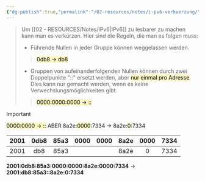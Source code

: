 ```yaml
---
{"dg-publish":true,"permalink":"/02-resources/notes/i-pv6-verkuerzung/","tags":["netzwerk/ip/ipv6"],"updated":"2024-07-31T10:33:50.000+02:00"}
---
```


>Um [[02 - RESOURCES/Notes/IPv6\|IPv6]] zu lesbarer zu machen kann man es verkürzen.
Hier sind die Regeln, die man es folgen muss:
>- Führende Nullen in jeder Gruppe können weggelassen werden. 
 >> <mark style="background: #FFF3A3A6;">0db8 -> db8</mark>
>- Gruppen von aufeinanderfolgenden Nullen können durch zwei Doppelpunkte "::" ersetzt werden, aber <mark style="background: #FFF3A3A6;">nur einmal pro Adresse</mark>. Dies kann nur gemacht werden, wenn es keine Verwechslungsmöglichkeiten gibt. 
>> <mark style="background: #FFF3A3A6;">0000:0000:0000 -> ::</mark>

>[!important] 
><mark style="background: #FFF3A3A6;">0000:0000 -> ::</mark>
>ABER
> 8a2e:<mark style="background: #FFF3A3A6;">0000</mark>:7334 -> 8a2e:<mark style="background: #FFF3A3A6;">0</mark>:7334


| 2001 | 0db8 | 85a3 | 0000 | 0000 | 8a2e | 0000 | 7334 |
| :--: | :--: | :--: | :--: | :--: | :--: | :--: | :--: |
| 2001 | db8  | 85a3 |      |      | 8a2e |  0   | 7334 |

**2001:0db8:85a3:0000:0000:8a2e:0000:7334**  -> **2001:db8:85a3::8a2e:0:7334**
